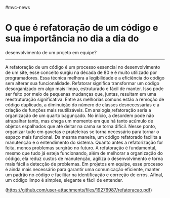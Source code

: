 # m v c - n e w s 


# O que é refatoração de um código e sua importância no dia a dia do 
desenvolvimento de um projeto em equipe?

---

A refatoração de um código é um processo essencial no desenvolvimento de um site, 
esse conceito surgiu na década de 80 e é muito utilizado por programadores. Essa 
técnica melhora a legibilidade e a eficiência do código sem alterar sua funcionalidade.
Refatorar significa transformar um código desorganizado em algo mais limpo, 
estruturado e fácil de manter. Isso pode ser feito por meio de pequenas mudanças que, 
juntas, resultam em uma reestruturação significativa. Entre as melhorias comuns estão 
a remoção de código duplicado, a diminuição do número de classes desnecessárias e 
a criação de funções mais reutilizáveis.
Em analogia,refatoração seria a organização de um quarto bagunçado. No início, a 
desordem pode não atrapalhar tanto, mas chega um momento em que há tanto 
acúmulo de objetos espalhados que até deitar na cama se torna difícil. Nesse ponto, 
organizar tudo em gavetas e prateleiras se torna necessário para tornar o espaço mais 
funcional. Da mesma maneira, um código refatorado facilita a manutenção e o 
entendimento do sistema. Quanto antes a refatorização for feita, menos problemas 
surgirão no futuro. 
A refatoração é fundamental, mesmo que tudo já esteja funcionando, além de melhorar 
a organização do código, ela reduz custos de manutenção, agiliza o desenvolvimento e 
torna mais fácil a detecção de problemas. Em projetos em equipe, esse processo é 
ainda mais necessário para garantir uma comunicação eficiente, manter um padrão no 
código e facilitar na identificação e correção de erros. Afinal, um código limpo é 
simples, elegante e fácil de entender.

(https://github.com/user-attachments/files/19276987/refatoracao.pdf)
